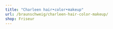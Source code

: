 ```yaml
---
title: "Charleen hair•color•makeup"
url: /braunschweig/charleen-hair-color-makeup/
shop: Friseur
---
```

